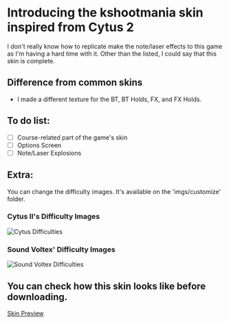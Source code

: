 # Introducing the kshootmania skin inspired from Cytus 2

I don't really know how to replicate make the note/laser effects to this game as I'm having a hard time with it. Other than the listed, I could say that this skin is complete.

## Difference from common skins
- I made a different texture for the BT, BT Holds, FX, and FX Holds.

## To do list:
- [ ] Course-related part of the game's skin
- [ ] Options Screen
- [ ] Note/Laser Explosions

## Extra:
You can change the difficulty images. It's available on the 'imgs/customize' folder.

### Cytus II's Difficulty Images

![Cytus Difficulties](https://i.imgur.com/dPal39Y.png)

### Sound Voltex' Difficulty Images

![Sound Voltex Difficulties](https://i.imgur.com/g6Riydl.png)

## You can check how this skin looks like before downloading.
[Skin Preview](https://www.youtube.com/watch?v=HcHdm5ZpaAY)
